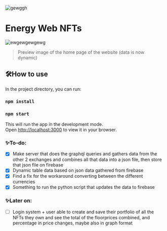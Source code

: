 ![gewggh](https://user-images.githubusercontent.com/67122764/177218297-703745a2-5090-4904-968c-89b252508ccc.png)
# Energy Web NFTs

![ewgewgewgewg](https://user-images.githubusercontent.com/67122764/179548776-90a97e5c-d747-4765-9b5b-355e08ef0322.png)
> Preview image of the home page of the website (data is now dynamic)

## 🛠️How to use
In the project directory, you can run:

### `npm install`
### `npm start`

This will run the app in the development mode.\
Open [http://localhost:3000](http://localhost:3000) to view it in your browser.

### ✨To-do:
- [x] Make server that does the graphql queries and gathers data from the other 2 exchanges and combines all that data into a json file, then store that json file on firebase
- [x] Dynamic table data based on json data gathered from firebase
- [x] Find a fix for the workaround converting between the different currencies
- [x] Something to run the python script that updates the data to firebase 
### ✨Later on:
- [ ] Login system + user able to create and save their portfolio of all the NFTs they own and see the total of the floorprices combined, and percentage in price changes, maybe also in graph format

